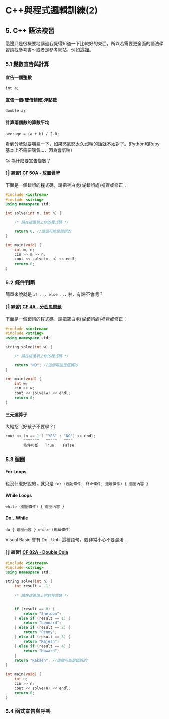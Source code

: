 # C++與程式邏輯訓練(2)

## 5. C++ 語法複習

這邊只是很概要地講過我覺得知道一下比較好的東西，所以若需要更全面的語法學習請找參考書～或者是參考網站，例如[這裡](http://openhome.cc/Gossip/CppGossip/)。

### 5.1 變數宣告與計算

#### 宣告一個整數
```
int a;
```

#### 宣告一個(雙倍精確)浮點數
```
double a;
```

#### 計算兩個數的算數平均
````
average = (a + b) / 2.0;
````

看到分號就要喘氣一下，如果憋氣憋太久沒喘的話就不太對了。(Python和Ruby基本上不需要喘氣...，因為會氣喘)

Q: 為什麼要宣告變數？

#### [ 練習] [CF 50A - 放置骨牌](http://codeforces.com/problemset/problem/50/A)

下面是一個錯誤的程式碼，請把空白處(或錯誤處)補齊或修正：

```cpp
#include <iostream>
#include <string>
using namespace std;

int solve(int m, int n) {

    /* 請在這邊填上你的程式碼 */

    return 0; //這個可能是錯誤的
}

int main(void) {
    int m, n;
    cin >> m >> n;
    cout << solve(m, n) << endl;
    return 0;
}
```

### 5.2 條件判斷

簡單來說就是 `if ... else ...` 啦，有誰不會呢？

#### [ 練習] [CF 4A - 分西瓜問題](http://codeforces.com/problemset/problem/4/A)

下面是一個錯誤的程式碼，請把空白處(或錯誤處)補齊或修正：

```cpp
#include <iostream>
#include <string>
using namespace std;

string solve(int w) {

    /* 請在這邊填上你的程式碼 */

    return "NO"; //這個可能是錯誤的
}

int main(void) {
    int w;
    cin >> w;
    cout << solve(w) << endl;
    return 0;
}
```

#### 三元運算子

大絕招（好孩子不要學？）

```cpp
cout << (n == 1 ? "YES" : "NO") << endl;
        ^^^^^^^   ^^^^^   ^^^^
        條件判斷   True    False
```

### 5.3 迴圈

#### For Loops

也沒什麼好說的，就只是 `for (起始條件; 終止條件; 遞增操作) { 迴圈內容 }`

#### While Loops

`while (迴圈條件) { 迴圈內容 }`

#### Do...While

`do { 迴圈內容 } while (繼續條件)`

Visual Basic 會有 Do...Until 這種語句，要非常小心不要混淆...

#### [ 練習] [CF 82A - Double Cola](http://codeforces.com/problemset/problem/82/A)

```cpp
#include <iostream>
#include <string>
using namespace std;

string solve(int n) {
    int result = -1;

    /* 請在這邊填上你的程式碼 */


    if (result == 0) {
        return "Sheldon";
    } else if (result == 1) {
        return "Leonard";
    } else if (result == 2) {
        return "Penny";
    } else if (result == 3) {
        return "Rajesh";
    } else if (result == 4) {
        return "Howard";
    }    
    return "Kakaen"; //這個可能是錯誤的
}

int main(void) {
    int n;
    cin >> n;
    cout << solve(n) << endl;
    return 0;
}
```

### 5.4 函式宣告與呼叫














